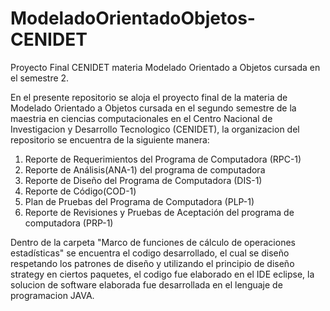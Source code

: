 # ModeladoOrientadoObjetos-CENIDET

 Proyecto Final CENIDET materia Modelado Orientado a Objetos cursada en el semestre 2.

En el presente repositorio se aloja el proyecto final de la materia de Modelado Orientado a Objetos cursada en el segundo semestre de la maestria en ciencias computacionales en el Centro Nacional de Investigacion y Desarrollo Tecnologico (CENIDET), la organizacion del repositorio se encuentra de la siguiente manera:

1. Reporte de Requerimientos del Programa de Computadora (RPC-1)
2. Reporte de Análisis(ANA-1) del programa de computadora
3. Reporte de Diseño del Programa de Computadora (DIS-1)
4. Reporte de Código(COD-1)
5. Plan de Pruebas del Programa de Computadora (PLP-1)
6. Reporte de Revisiones y Pruebas de Aceptación del programa de computadora (PRP-1)

Dentro de la carpeta "Marco de funciones de cálculo de operaciones estadísticas" se encuentra el codigo desarrollado, el cual se diseño respetando los patrones de diseño y utilizando el principio de diseño strategy en ciertos paquetes, el codigo fue elaborado en el IDE eclipse, la solucion de software elaborada fue desarrollada en el lenguaje de programacion JAVA.
